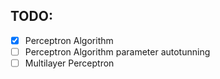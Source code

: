 ## TODO:
- [X] Perceptron Algorithm
- [ ] Perceptron Algorithm parameter autotunning
- [ ] Multilayer Perceptron

